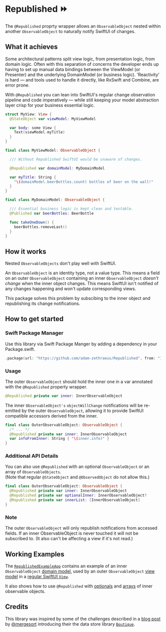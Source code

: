 # Republished ⏩

The `@Republished` proprty wrapper allows an `ObservableObject` nested
within another `ObservableObject` to naturally notify SwiftUI of changes.

## What it achieves

Some architectural patterns split view logic, from presentation logic, from domain logic. Often with this separation of concerns the developer ends up having to set up manual data bindings between the ViewModel (or Presenter) and the underlying DomainModel (or business logic).
'Reactivity' is hard — and tools used to handle it directly, like RxSwift and Combine, are error prone.

With `@Republished` you can lean into SwiftUI's regular change observation pipeline and code imperatively — while still keeping your model abstraction layer crisp for your business essential logic.

```swift
struct MyView: View {
  @StateObject var viewModel: MyViewModel

  var body: some View {
    Text(viewModel.myTitle)
  }
}

final class MyViewModel: ObservableObject {

  /// Without Republished SwiftUI would be unaware of changes.

  @Republished var domainModel: MyDomainModel

  var myTitle: String {
    "\(domainModel.beerBottles.count) bottles of beer on the wall!"
  }
}

final class MyDomainModel: ObservableObject {

  /// Essential business logic is kept clean and testable.
  @Published var beerBottles: BeerBottle

  func takeOneDown() {
    beerBottles.removeLast()
  }
}
```

## How it works
Nested `ObservableObjects` don't play well with SwiftUI.

An `ObservableObject` is an identity type, not a value type. This means a field on an outer `ObservableObject` containing an inner `ObservableObject` *doesn't change* when the inner object changes. This means SwiftUI isn't notified of any changes happening and won't update corresponding views.

This package solves this problem by subscibing to the inner object and republishing its change notifications.

## How to get started

### Swift Package Manager
Use this library via Swift Package Manger by adding a dependency in your Package.swift.
```swift
.package(url: "https://github.com/adam-zethraeus/Republished", from: "1.2.1")
```

### Usage
The outer `ObservableObject` should hold the inner one in a var annotated
with the `@Republished` property wrapper.

```swift
@Republished private var inner: InnerObservableObject
```

The inner `ObservableObject's` `objectWillChange` notifications will be 
re-emitted by the outer `ObservableObject`, allowing it to provide SwiftUI
compatible accessors derived from the inner.

```swift
final class OuterObservableObject: ObservableObject {
  /* ... */
  @Republished private var inner: InnerObservableObject
  var infoFromInner: String { "\(inner.info)" }
}
```

### Additional API Details
You can also use `@Republished` with an optional `ObservableObject` or an
array of `ObservableObjects`.  
(Note that regular `@StateObject` and `@ObservedObject` do not allow this.)

```swift
final class OuterObservableObject: ObservableObject {
  @Republished private var inner: InnerObservableObject
  @Republished private var optionalInner: InnerObservableObject?
  @Republished private var innerList: [InnerObservableObject]
}
```

### Note

The outer `ObservableObject` will only republish notifications from accessed fields.
If an inner ObservableObject is never touched it will not be subscribed to. (It also
can't be affecting a view if it's not read.)


## Working Examples
The [`RepublishedExampleApp`](https://github.com/adam-zethraeus/Republished/tree/main/RepublishedExampleApp/RepublishedExampleApp) contains an example of an inner `ObservableObject` [domain model](https://github.com/adam-zethraeus/Republished/blob/main/RepublishedExampleApp/RepublishedExampleApp/DomainModel.swift), used by an outer `ObservableObject` [view model](https://github.com/adam-zethraeus/Republished/blob/main/RepublishedExampleApp/RepublishedExampleApp/Single/ViewModel.swift) in a [regular SwiftUI `View`](https://github.com/adam-zethraeus/Republished/blob/main/RepublishedExampleApp/RepublishedExampleApp/Single/ContentView.swift).

It also shows how to use `@Republished` with [optionals](https://github.com/adam-zethraeus/Republished/tree/main/RepublishedExampleApp/RepublishedExampleApp/Optional) and [arrays](https://github.com/adam-zethraeus/Republished/tree/main/RepublishedExampleApp/RepublishedExampleApp/Array) of inner observable objects.

## Credits

This library was inspired by some of the challenges described in a [blog post](https://build.ms/2022/06/22/model-view-controller-store/) by [@mergesort](https://github.com/mergesort) introducing their the data store library [`Boutique`](https://github.com/mergesort/Boutique).
